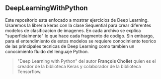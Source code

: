 ## DeepLearningWithPython
Este repositorio esta enfocado a mostrar ejercicios de Deep Learning.
Usaremos la libreria keras con la clase Sequential para crear diferentes modelos de clasificacion de imagenes.
En cada archivo se explica "superficialmente" lo que hace cada fragmento de codigo. Sin embargo, para el entendimiento de estos modelos se requiere conocimiento teorico de las principales tecnicas de Deep Learning como tambien un conocimiento fluido del lenguaje Python.

>"Deep Learning with Python" del autor **François Chollet** quien es el creador de la biblioteca Keras y colaborador de la biblioteca Tensorflow.
